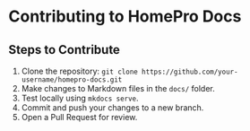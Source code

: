 # Contributing to HomePro Docs

## Steps to Contribute
1. Clone the repository: `git clone https://github.com/your-username/homepro-docs.git`
2. Make changes to Markdown files in the `docs/` folder.
3. Test locally using `mkdocs serve`.
4. Commit and push your changes to a new branch.
5. Open a Pull Request for review.
